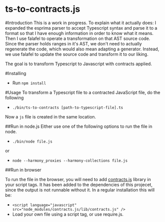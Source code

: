 ts-to-contracts.js
==================

#Introduction
This is a work in progress.
To explain what it actually does: I expanded the esprima parser to accept Typescript syntax and parse it to a format so that I have enough information in order to know what it means. Then I use falafel to operate a transformation on that AST source code. Since the parser holds ranges in it's AST, we don't need to actually regenerate the code, which would also mean adapting a generator. Instead, we use falafel to update the source code and transform it to our liking.

The goal is to transform Typescript to Javascript with contracts applied.

#Installing
* Run `npm install`

#Usage
To transform a Typescript file to a contracted JavaScript file, do the following
* `./bin/ts-to-contracts [path-to-typescript-file].ts`

Now a `js` file is created in the same location. 

##Run in node.js
Either use one of the following options to run the file in node.
* `./bin/node file.js`

or

* `node --harmony_proxies --harmony-collections file.js`

##Run in browser

To run the file in the browser, you will need to add [contracts.js](https://github.com/disnet/contracts.js) library in your script tags. It has been added to the dependencies of this projecet, since the output is not runnable without it. In a regular installation this will be:

* `<script language="javascript" src="node_modules/contracts.js/lib/contracts.js" />`
* Load your own file using a script tag, or use require.js. 
